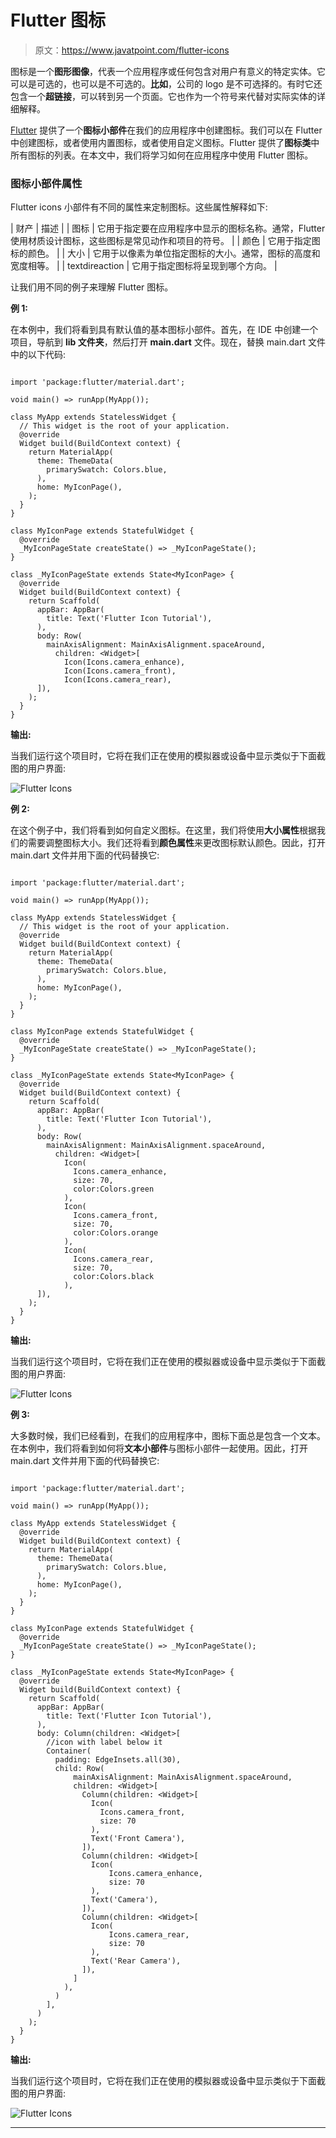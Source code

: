 # Flutter 图标

> 原文：<https://www.javatpoint.com/flutter-icons>

图标是一个**图形图像**，代表一个应用程序或任何包含对用户有意义的特定实体。它可以是可选的，也可以是不可选的。**比如**，公司的 logo 是不可选择的。有时它还包含一个**超链接**，可以转到另一个页面。它也作为一个符号来代替对实际实体的详细解释。

[Flutter](https://www.javatpoint.com/flutter) 提供了一个**图标小部件**在我们的应用程序中创建图标。我们可以在 Flutter 中创建图标，或者使用内置图标，或者使用自定义图标。Flutter 提供了**图标类**中所有图标的列表。在本文中，我们将学习如何在应用程序中使用 Flutter 图标。

### 图标小部件属性

Flutter icons 小部件有不同的属性来定制图标。这些属性解释如下:

| 财产 | 描述 |
| 图标 | 它用于指定要在应用程序中显示的图标名称。通常，Flutter 使用材质设计图标，这些图标是常见动作和项目的符号。 |
| 颜色 | 它用于指定图标的颜色。 |
| 大小 | 它用于以像素为单位指定图标的大小。通常，图标的高度和宽度相等。 |
| textdireaction | 它用于指定图标将呈现到哪个方向。 |

让我们用不同的例子来理解 Flutter 图标。

**例 1:**

在本例中，我们将看到具有默认值的基本图标小部件。首先，在 IDE 中创建一个项目，导航到 **lib 文件夹**，然后打开 **main.dart** 文件。现在，替换 main.dart 文件中的以下代码:

```

import 'package:flutter/material.dart';

void main() => runApp(MyApp());

class MyApp extends StatelessWidget {
  // This widget is the root of your application.
  @override
  Widget build(BuildContext context) {
    return MaterialApp(
      theme: ThemeData(
        primarySwatch: Colors.blue,
      ),
      home: MyIconPage(),
    );
  }
}

class MyIconPage extends StatefulWidget {
  @override
  _MyIconPageState createState() => _MyIconPageState();
}

class _MyIconPageState extends State<MyIconPage> {
  @override
  Widget build(BuildContext context) {
    return Scaffold(
      appBar: AppBar(
        title: Text('Flutter Icon Tutorial'),
      ),
      body: Row(
        mainAxisAlignment: MainAxisAlignment.spaceAround,
          children: <Widget>[
            Icon(Icons.camera_enhance),
            Icon(Icons.camera_front),
            Icon(Icons.camera_rear),
      ]),
    );
  }
}

```

**输出:**

当我们运行这个项目时，它将在我们正在使用的模拟器或设备中显示类似于下面截图的用户界面:

![Flutter Icons](img/b3ff68a869e0980f328a0e05252330b5.png)

**例 2:**

在这个例子中，我们将看到如何自定义图标。在这里，我们将使用**大小属性**根据我们的需要调整图标大小。我们还将看到**颜色属性**来更改图标默认颜色。因此，打开 main.dart 文件并用下面的代码替换它:

```

import 'package:flutter/material.dart';

void main() => runApp(MyApp());

class MyApp extends StatelessWidget {
  // This widget is the root of your application.
  @override
  Widget build(BuildContext context) {
    return MaterialApp(
      theme: ThemeData(
        primarySwatch: Colors.blue,
      ),
      home: MyIconPage(),
    );
  }
}

class MyIconPage extends StatefulWidget {
  @override
  _MyIconPageState createState() => _MyIconPageState();
}

class _MyIconPageState extends State<MyIconPage> {
  @override
  Widget build(BuildContext context) {
    return Scaffold(
      appBar: AppBar(
        title: Text('Flutter Icon Tutorial'),
      ),
      body: Row(
        mainAxisAlignment: MainAxisAlignment.spaceAround,
          children: <Widget>[
            Icon(
              Icons.camera_enhance,
              size: 70,
              color:Colors.green
            ),
            Icon(
              Icons.camera_front,
              size: 70,
              color:Colors.orange
            ),
            Icon(
              Icons.camera_rear,
              size: 70,
              color:Colors.black
            ),
      ]),
    );
  }
}

```

**输出:**

当我们运行这个项目时，它将在我们正在使用的模拟器或设备中显示类似于下面截图的用户界面:

![Flutter Icons](img/9ddd175224eddb9ea7e3439099dba8d7.png)

**例 3:**

大多数时候，我们已经看到，在我们的应用程序中，图标下面总是包含一个文本。在本例中，我们将看到如何将**文本小部件**与图标小部件一起使用。因此，打开 main.dart 文件并用下面的代码替换它:

```

import 'package:flutter/material.dart';

void main() => runApp(MyApp());

class MyApp extends StatelessWidget {
  @override
  Widget build(BuildContext context) {
    return MaterialApp(
      theme: ThemeData(
        primarySwatch: Colors.blue,
      ),
      home: MyIconPage(),
    );
  }
}

class MyIconPage extends StatefulWidget {
  @override
  _MyIconPageState createState() => _MyIconPageState();
}

class _MyIconPageState extends State<MyIconPage> {
  @override
  Widget build(BuildContext context) {
    return Scaffold(
      appBar: AppBar(
        title: Text('Flutter Icon Tutorial'),
      ),
      body: Column(children: <Widget>[
        //icon with label below it
        Container(
          padding: EdgeInsets.all(30),
          child: Row(
              mainAxisAlignment: MainAxisAlignment.spaceAround,
              children: <Widget>[
                Column(children: <Widget>[
                  Icon(
                    Icons.camera_front,
                    size: 70
                  ),
                  Text('Front Camera'),
                ]),
                Column(children: <Widget>[
                  Icon(
                      Icons.camera_enhance,
                      size: 70
                  ),
                  Text('Camera'),
                ]),
                Column(children: <Widget>[
                  Icon(
                      Icons.camera_rear,
                      size: 70
                  ),
                  Text('Rear Camera'),
                ]),
              ]
            ),
          )
        ],
      )
    );
  }
}

```

**输出:**

当我们运行这个项目时，它将在我们正在使用的模拟器或设备中显示类似于下面截图的用户界面:

![Flutter Icons](img/1396fce4449450cba3c9c82092149ccc.png)

* * *